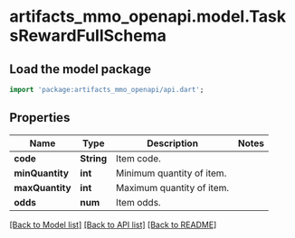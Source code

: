# artifacts_mmo_openapi.model.TasksRewardFullSchema

## Load the model package
```dart
import 'package:artifacts_mmo_openapi/api.dart';
```

## Properties
Name | Type | Description | Notes
------------ | ------------- | ------------- | -------------
**code** | **String** | Item code. | 
**minQuantity** | **int** | Minimum quantity of item. | 
**maxQuantity** | **int** | Maximum quantity of item. | 
**odds** | **num** | Item odds. | 

[[Back to Model list]](../README.md#documentation-for-models) [[Back to API list]](../README.md#documentation-for-api-endpoints) [[Back to README]](../README.md)


